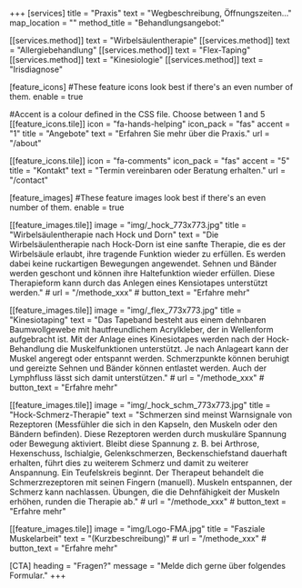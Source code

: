 +++
[services]
  title = "Praxis"
  text = "Wegbeschreibung, Öffnungszeiten..."
  map_location = ""
  method_title = "Behandlungsangebot:"

  [[services.method]]
    text = "Wirbelsäulentherapie"
  [[services.method]]
    text = "Allergiebehandlung"
  [[services.method]]
    text = "Flex-Taping"
  [[services.method]]
    text = "Kinesiologie"
  [[services.method]]
    text = "Irisdiagnose"

[feature_icons]
  #These feature icons look best if there's an even number of them.
  enable = true

  #Accent is a colour defined in the CSS file. Choose between 1 and 5
  [[feature_icons.tile]]
    icon = "fa-hands-helping"
    icon_pack = "fas"
    accent = "1"
    title = "Angebote"
    text = "Erfahren Sie mehr über die Praxis."
    url = "/about"

  [[feature_icons.tile]]
    icon = "fa-comments"
    icon_pack = "fas"
    accent = "5"
    title = "Kontakt"
    text = "Termin vereinbaren oder Beratung erhalten."
    url = "/contact"

[feature_images]
#These feature images look best if there's an even number of them.
  enable = true

  [[feature_images.tile]]
    image = "img/_hock_773x773.jpg"
    title = "Wirbelsäulentherapie nach Hock und Dorn"
    text = "Die Wirbelsäulentherapie nach Hock-Dorn ist eine sanfte Therapie, die es der Wirbelsäule erlaubt, ihre tragende Funktion wieder zu erfüllen. Es werden dabei keine ruckartigen Bewegungen angewendet. Sehnen und Bänder werden geschont und können ihre Haltefunktion wieder erfüllen. Diese Therapieform kann durch das Anlegen eines Kensiotapes unterstützt werden."
    # url = "/methode_xxx"
    # button_text = "Erfahre mehr"

  [[feature_images.tile]]
    image = "img/_flex_773x773.jpg"
    title = "Kinesiotaping"
    text = "Das Tapeband besteht aus einem dehnbaren Baumwollgewebe mit hautfreundlichem Acrylkleber, der in Wellenform aufgebracht ist. Mit der Anlage eines Kinesiotapes werden nach der Hock-Behandlung die Muskelfunktionen unterstützt. Je nach Anlageart kann der Muskel angeregt oder entspannt werden. Schmerzpunkte können beruhigt und gereizte Sehnen und Bänder können entlastet werden. Auch der Lymphfluss lässt sich damit unterstützen."
    # url = "/methode_xxx"
    # button_text = "Erfahre mehr"

  [[feature_images.tile]]
    image = "img/_hock_schm_773x773.jpg"
    title = "Hock-Schmerz-Therapie"
    text = "Schmerzen sind meinst Warnsignale von Rezeptoren (Messfühler die sich in den Kapseln, den Muskeln oder den Bändern befinden). Diese Rezeptoren werden durch muskuläre Spannung oder Bewegung aktiviert. Bleibt diese Spannung z. B. bei Arthrose, Hexenschuss, Ischialgie, Gelenkschmerzen, Beckenschiefstand dauerhaft erhalten, führt dies zu weiterem Schmerz und damit zu weiterer Anspannung. Ein Teufelskreis beginnt. Der Therapeut behandelt die Schmerzrezeptoren mit seinen Fingern (manuell). Muskeln entspannen, der Schmerz kann nachlassen. Übungen, die die Dehnfähigkeit der Muskeln erhöhen, runden die Therapie ab."
    # url = "/methode_xxx"
    # button_text = "Erfahre mehr"

  [[feature_images.tile]]
    image = "img/Logo-FMA.jpg"
    title = "Fasziale Muskelarbeit"
    text = "(Kurzbeschreibung)"
    # url = "/methode_xxx"
    # button_text = "Erfahre mehr"

[CTA]
  heading = "Fragen?"
  message = "Melde dich gerne über folgendes Formular."
+++
